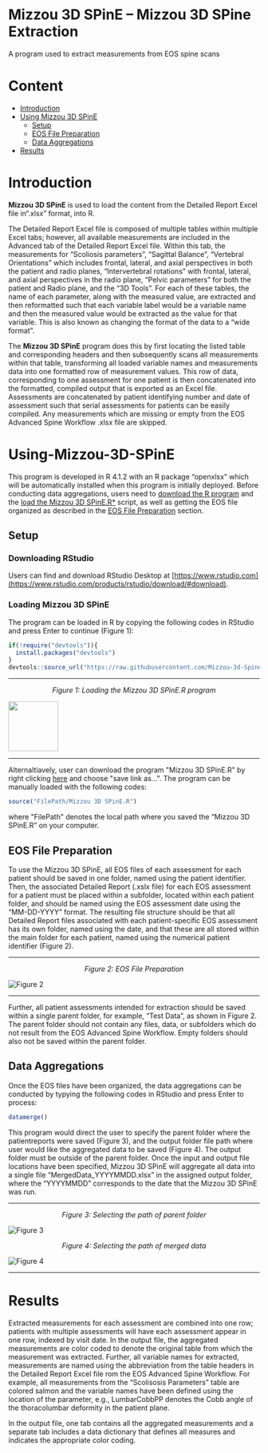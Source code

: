# Mizzou 3D SPinE – Mizzou 3D SPine Extraction
A program used to extract measurements from EOS spine scans

# Content
- [Introduction](#Introduction)
- [Using Mizzou 3D SPinE](#Using-Mizzou-3D-SPinE)
  - [Setup](#Setup)
  - [EOS File Preparation](#EOS-File-Preparation)
  - [Data Aggregations](#Data-Aggregations)
- [Results](#Results)



# Introduction
**Mizzou 3D SPinE** is used to load the content from the  Detailed Report Excel file in“.xlsx” format, into R. 

The Detailed Report Excel file is composed of multiple tables within multiple Excel tabs; however, all available measurements are included in the Advanced tab of the Detailed Report Excel file.  Within this tab, the measurements for “Scoliosis parameters”, “Sagittal Balance”, “Vertebral Orientations” which includes frontal, lateral, and axial perspectives in both the patient and radio planes, “Intervertebral rotations” with frontal, lateral, and axial perspectives in the radio plane, “Pelvic parameters” for both the patient and Radio plane, and the “3D Tools”.  For each of these tables, the name of each parameter, along with the measured value, are extracted and then reformatted such that each variable label would be a variable name and then the measured value would be extracted as the value for that variable. This is also known as changing the format of the data to a “wide format”. 

The **Mizzou 3D SPinE** program does this by first locating the listed table and corresponding headers and then subsequently scans all measurements within that table, transforming all loaded variable names and measurements data into one formatted row of measurement values. This row of data, corresponding to one assessment for one patient is then concatenated into the formatted, compiled output that is exported as an Excel file. Assessments are concatenated by patient identifying number and date of assessment such that serial assessments for patients can be easily compiled. Any measurements which are missing or empty from the EOS Advanced Spine Workflow .xlsx file are skipped. 

# Using-Mizzou-3D-SPinE
This program is developed in R 4.1.2 with an R package “openxlsx” which will be automatically installed when this program is initially deployed. Before conducting data aggregations, users need to [download the R program](#Downloading-RStudio) and the [load the Mizzou 3D SPinE.R*](#Loading-Mizzou-3D-SPinE) script, as well as getting the EOS file organized as described in the [EOS File Preparation](#EOS-File-Preparation) section.

## Setup
### Downloading RStudio
Users can find and download RStudio Desktop at [https://www.rstudio.com](https://www.rstudio.com/products/rstudio/download/#download).

### Loading Mizzou 3D SPinE
The program can be loaded in R by copying the following codes in RStudio and press Enter to continue (Figure 1):
```r
if(!require("devtools")){
  install.packages("devtools")
}
devtools::source_url("https://raw.githubusercontent.com/Mizzou-3d-Spine/Mizzou-3d-Spine/main/Code/Mizzou%203D%20SPinE.R")
```

---
<p align="center">
    <em> Figure 1: Loading the Mizzou 3D SPinE.R program </em> 
</p>

<img src="https://github.com/Mizzou-3d-Spine/Mizzou-3d-Spine/blob/main/Figure/Loading_Program.png" width="100" height="100">

---

Alternaltiavely, user can download the program "Mizzou 3D SPinE.R" by right clicking [here](https://raw.githubusercontent.com/Mizzou-3d-Spine/Mizzou-3d-Spine/main/Code/Mizzou%203D%20SPinE.R) and choose "save link as...". The program can be manually loaded with the following codes:
```r
source("FilePath/Mizzou 3D SPinE.R")
```
where "FilePath" denotes the local path where you saved the “Mizzou 3D SPinE.R” on your computer. 



## EOS File Preparation
To use the Mizzou 3D SPinE, all EOS files of each assessment for each patient should be saved in one folder, named using the patient identifier. Then, the associated Detailed Report (.xslx file) for each EOS assessment for a patient must be placed within a subfolder, located within each patient folder, and should be named using the EOS assessment date using the “MM-DD-YYYY” format. The resulting file structure should be that all Detailed Report files associated with each patient-specific EOS assessment has its own folder, named using the date, and that these are all stored within the main folder for each patient, named using the numerical patient identifier (Figure 2). 

---
<p align="center">
    <em> Figure 2: EOS File Preparation </em>
</p>

![Figure 2](https://github.com/CastleLi/EOSDataExtraction/blob/main/Figure/Fig1.PNG)

---

Further, all patient assessments intended for extraction should be saved within a single parent folder, for example, “Test Data”, as shown in Figure 2.  The parent folder should not contain any files, data, or subfolders which do not result from the EOS Advanced Spine Workflow.  Empty folders should also not be saved within the parent folder. 

## Data Aggregations
Once the EOS files have been organized, the data aggregations can be conducted by typying the following codes in RStudio and press Enter to process:

```r
datamerge()
```

This program would direct the user to specify the parent folder where the patientreports were saved  (Figure 3), and the output folder file path where user would like the aggregated data to be saved (Figure 4). The output folder must be outside of the parent folder. Once the input and output file locations have been specified, Mizzou 3D SPinE  will aggregate all data into a single file “MergedData_YYYYMMDD.xlsx” in the assigned output folder, where the “YYYYMMDD” corresponds to the date that the Mizzou 3D SPinE was run.

---
<p align="center">
    <em> Figure 3: Selecting the path of parent folder </em>
</p>

![Figure 3](https://github.com/Mizzou-3d-Spine/Mizzou-3d-Spine/blob/main/Figure/Data_Aggregation_Input.PNG)

<p align="center">
    <em> Figure 4: Selecting the path of merged data </em>
</p>

![Figure 4](https://github.com/Mizzou-3d-Spine/Mizzou-3d-Spine/blob/main/Figure/Data_Aggregation_Output.PNG)

---

# Results
Extracted measurements for each assessment are combined into one row; patients with multiple assessments will have each assessment appear in one row, indexed by visit date. In the output file, the aggregated measurements are color coded to denote the original table from which the measurement was extracted. Further, all variable names for extracted, measurements are named using the abbreviation from the table headers in the Detailed Report Excel file rom the EOS Advanced Spine Workflow. For example, all measurements from the “Scolisosis Parameters” table are colored salmon and the variable names have been defined using the location of the parameter, e.g., LumbarCobbPP denotes the Cobb angle of the thoracolumbar deformity in the patient plane. 

In the output file, one tab contains all the aggregated measurements and a separate tab includes a data dictionary that defines all measures and indicates the appropriate color coding. 


